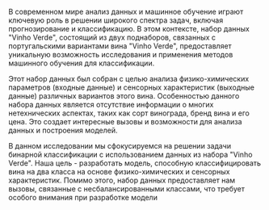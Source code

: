 В современном мире анализ данных и машинное обучение играют ключевую роль в решении широкого спектра задач, включая прогнозирование и классификацию. В этом контексте, набор данных "Vinho Verde", состоящий из двух поднаборов, связанных с португальскими вариантами вина "Vinho Verde", предоставляет уникальную возможность исследования и применения методов машинного обучения для классификации.

Этот набор данных был собран с целью анализа физико-химических параметров (входные данные) и сенсорных характеристик (выходные данные) различных вариантов этого вина. Особенностью данного набора данных является отсутствие информации о многих нетехнических аспектах, таких как сорт винограда, бренд вина и его цена. Это создает интересные вызовы и возможности для анализа данных и построения моделей.

В данном исследовании мы сфокусируемся на решении задачи бинарной классификации с использованием данных из набора "Vinho Verde". Наша цель - разработать модель, способную классифицировать вина на два класса на основе физико-химических и сенсорных характеристик. Помимо этого, набор данных предоставляет нам вызовы, связанные с несбалансированными классами, что требует особого внимания при разработке модели